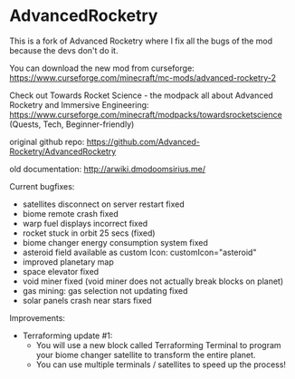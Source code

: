 # AdvancedRocketry
This is a fork of Advanced Rocketry where I fix all the bugs of the mod because the devs don't do it.

You can download the new mod from curseforge: https://www.curseforge.com/minecraft/mc-mods/advanced-rocketry-2

Check out Towards Rocket Science - the modpack all about Advanced Rocketry and Immersive Engineering: https://www.curseforge.com/minecraft/modpacks/towardsrocketscience
(Quests, Tech, Beginner-friendly)

original github repo: https://github.com/Advanced-Rocketry/AdvancedRocketry

old documentation: http://arwiki.dmodoomsirius.me/


Current bugfixes:
- satellites disconnect on server restart fixed
- biome remote crash fixed
- warp fuel displays incorrect fixed
- rocket stuck in orbit 25 secs  (fixed)
- biome changer energy consumption system fixed
- asteroid field available as custom Icon: customIcon="asteroid"
- improved planetary map
- space elevator fixed
- void miner fixed (void miner does not actually break blocks on planet)
- gas mining: gas selection not updating fixed
- solar panels crash near stars fixed

Improvements:

- Terraforming update #1:
  - You will use a new block called Terraforming Terminal to program your biome changer satellite to transform the entire planet.
  - You can use multiple terminals / satellites to speed up the process!
